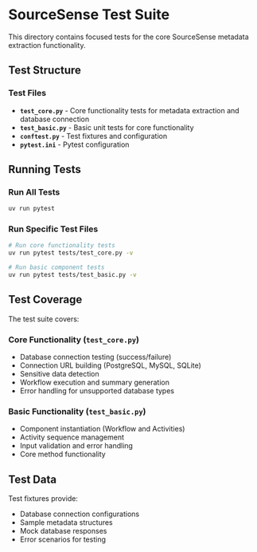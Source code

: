 # SourceSense Test Suite

This directory contains focused tests for the core SourceSense metadata extraction functionality.

## Test Structure

### Test Files

- **`test_core.py`** - Core functionality tests for metadata extraction and database connection
- **`test_basic.py`** - Basic unit tests for core functionality
- **`conftest.py`** - Test fixtures and configuration
- **`pytest.ini`** - Pytest configuration

## Running Tests

### Run All Tests
```bash
uv run pytest
```

### Run Specific Test Files
```bash
# Run core functionality tests
uv run pytest tests/test_core.py -v

# Run basic component tests
uv run pytest tests/test_basic.py -v
```

## Test Coverage

The test suite covers:

### Core Functionality (`test_core.py`)
- Database connection testing (success/failure)
- Connection URL building (PostgreSQL, MySQL, SQLite)
- Sensitive data detection
- Workflow execution and summary generation
- Error handling for unsupported database types

### Basic Functionality (`test_basic.py`)
- Component instantiation (Workflow and Activities)
- Activity sequence management
- Input validation and error handling
- Core method functionality

## Test Data

Test fixtures provide:
- Database connection configurations
- Sample metadata structures
- Mock database responses
- Error scenarios for testing
